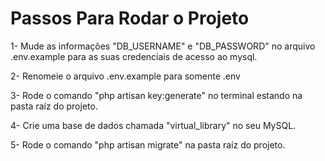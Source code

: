 # Passos Para Rodar o Projeto

1- Mude as informações "DB_USERNAME" e "DB_PASSWORD" no arquivo .env.example para as suas credenciais de acesso ao mysql.

2- Renomeie o arquivo .env.example para somente .env

3- Rode o comando "php artisan key:generate" no terminal estando na pasta raíz do projeto.

4- Crie uma base de dados chamada "virtual_library" no seu MySQL.

5- Rode o comando "php artisan migrate" na pasta raíz do projeto.